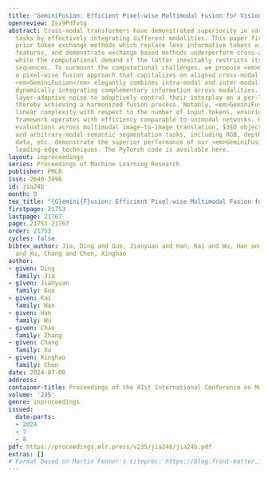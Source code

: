 ```yaml
---
title: 'GeminiFusion: Efficient Pixel-wise Multimodal Fusion for Vision Transformer'
openreview: Zsz9Pdfvtg
abstract: Cross-modal transformers have demonstrated superiority in various vision
  tasks by effectively integrating different modalities. This paper first critiques
  prior token exchange methods which replace less informative tokens with inter-modal
  features, and demonstrate exchange based methods underperform cross-attention mechanisms,
  while the computational demand of the latter inevitably restricts its use with longer
  sequences. To surmount the computational challenges, we propose <em>GeminiFusion</em>,
  a pixel-wise fusion approach that capitalizes on aligned cross-modal representations.
  <em>GeminiFusion</em> elegantly combines intra-modal and inter-modal attentions,
  dynamically integrating complementary information across modalities. We employ a
  layer-adaptive noise to adaptively control their interplay on a per-layer basis,
  thereby achieving a harmonized fusion process. Notably, <em>GeminiFusion</em> maintains
  linear complexity with respect to the number of input tokens, ensuring this multimodal
  framework operates with efficiency comparable to unimodal networks. Comprehensive
  evaluations across multimodal image-to-image translation, $3$D object detection
  and arbitrary-modal semantic segmentation tasks, including RGB, depth, LiDAR, event
  data, etc. demonstrate the superior performance of our <em>GeminiFusion</em> against
  leading-edge techniques. The PyTorch code is available here.
layout: inproceedings
series: Proceedings of Machine Learning Research
publisher: PMLR
issn: 2640-3498
id: jia24b
month: 0
tex_title: "{G}emini{F}usion: Efficient Pixel-wise Multimodal Fusion for Vision Transformer"
firstpage: 21753
lastpage: 21767
page: 21753-21767
order: 21753
cycles: false
bibtex_author: Jia, Ding and Guo, Jianyuan and Han, Kai and Wu, Han and Zhang, Chao
  and Xu, Chang and Chen, Xinghao
author:
- given: Ding
  family: Jia
- given: Jianyuan
  family: Guo
- given: Kai
  family: Han
- given: Han
  family: Wu
- given: Chao
  family: Zhang
- given: Chang
  family: Xu
- given: Xinghao
  family: Chen
date: 2024-07-08
address:
container-title: Proceedings of the 41st International Conference on Machine Learning
volume: '235'
genre: inproceedings
issued:
  date-parts:
  - 2024
  - 7
  - 8
pdf: https://proceedings.mlr.press/v235/jia24b/jia24b.pdf
extras: []
# Format based on Martin Fenner's citeproc: https://blog.front-matter.io/posts/citeproc-yaml-for-bibliographies/
---
```

